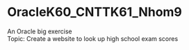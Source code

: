 # OracleK60_CNTTK61_Nhom9
An Oracle big exercise</br>
Topic: Create a website to look up high school exam scores
